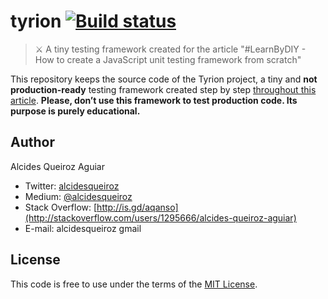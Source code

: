 # tyrion [![Build status](https://travis-ci.org/alcidesqueiroz/tyrion.svg?branch=master)](https://travis-ci.org/alcidesqueiroz/tyrion)

> ⚔️  A tiny testing framework created for the article "#LearnByDIY - How to create a JavaScript unit testing framework from scratch"

This repository keeps the source code of the Tyrion project, a tiny and **not production-ready** testing framework created step by step [throughout this article](https://medium.com/@alcidesqueiroz/learnbydiy-how-to-create-a-javascript-unit-testing-framework-from-scratch-c94e0ba1c57a). **Please, don’t use this framework to test production code. Its purpose is purely educational.**

## Author

Alcides Queiroz Aguiar

- Twitter: [alcidesqueiroz](https://twitter.com/alcidesqueiroz)
- Medium: [@alcidesqueiroz](https://medium.com/@alcidesqueiroz)
- Stack Overflow: [http://is.gd/aqanso](http://stackoverflow.com/users/1295666/alcides-queiroz-aguiar)
- E-mail: alcidesqueiroz <at> gmail

## License

This code is free to use under the terms of the [MIT License](LICENSE.md).
